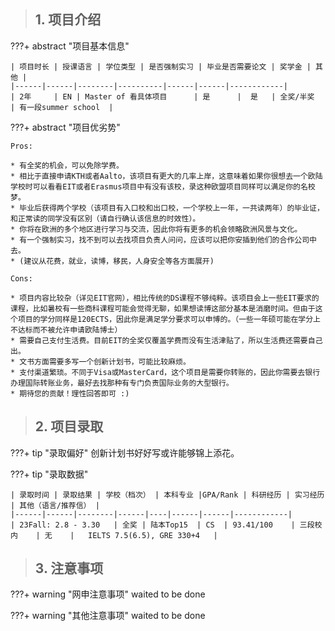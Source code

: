 > ## **1. 项目介绍**

???+ abstract "项目基本信息" 

    | 项目时长 | 授课语言 | 学位类型 | 是否强制实习 | 毕业是否需要论文 | 奖学金 | 其他 |
    |------|------|--------|----------|------|------|------------|
    | 2年     | EN | Master of 看具体项目      | 是      |  是   | 全奖/半奖    | 有一段summer school  |

???+ abstract "项目优劣势" 

    Pros:
    
    * 有全奖的机会，可以免除学费。
    * 相比于直接申请KTH或者Aalto，该项目有更大的几率上岸，这意味着如果你很想去一个欧陆学校时可以看看EIT或者Erasmus项目中有没有该校，录这种欧盟项目同样可以满足你的名校梦。
    * 毕业后获得两个学校（该项目有入口校和出口校，一个学校上一年，一共读两年）的毕业证，和正常读的同学没有区别（请自行确认该信息的时效性）。
    * 你将在欧洲的多个地区进行学习与交流，因此你将有更多的机会领略欧洲风景与文化。
    * 有一个强制实习，找不到可以去找项目负责人问问，应该可以把你安插到他们的合作公司中去。
    * (建议从花费，就业，读博，移民，人身安全等各方面展开)
    
    Cons:
    
    * 项目内容比较杂（详见EIT官网），相比传统的DS课程不够纯粹。该项目会上一些EIT要求的课程，比如暑校有一些商科课程可能会觉得无聊，如果想读博这部分基本是消磨时间。但由于这个项目的学分同样是120ECTS，因此你是满足学分要求可以申博的。（一些一年硕可能在学分上不达标而不被允许申请欧陆博士）
    * 需要自己支付生活费。目前EIT的全奖仅覆盖学费而没有生活津贴了，所以生活费还需要自己出。
    * 文书方面需要多写一个创新计划书，可能比较麻烦。
    * 支付渠道繁琐。不同于Visa或MasterCard，这个项目是需要你转账的，因此你需要去银行办理国际转账业务，最好去找那种有专门负责国际业务的大型银行。
    * 期待您的贡献！理性回答即可 :)

> ## **2. 项目录取**

???+ tip "录取偏好"
    创新计划书好好写或许能够锦上添花。

???+ tip "录取数据"

    | 录取时间 | 录取结果 | 学校（档次） | 本科专业 |GPA/Rank | 科研经历 | 实习经历 | 其他（语言/推荐信） |
    |------|------|--------|------|----|------|------|------------|
    | 23Fall: 2.8 - 3.30   | 全奖 | 陆本Top15  | CS  | 93.41/100    | 三段校内    | 无    |   IELTS 7.5(6.5), GRE 330+4   |


> ## **3. 注意事项**

???+ warning "网申注意事项"
    waited to be done

???+ warning "其他注意事项"
    waited to be done

